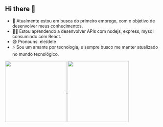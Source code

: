 ## Hi there 👋

- 🔭 Atualmente estou em busca do primeiro emprego, com o objetivo de desenvolver meus conhecimentos.
- 👨‍💻 Estou aprendendo a desenvolver APIs com nodejs, express, mysql consumindo com React.
- 😄 Pronouns: ele/dele
- ⚡ Sou um amante por tecnologia, e sempre busco me manter atualizado no mundo tecnológico.


<a href="https://github.com/ArielPatriciors/github-readme-stats">
  <img height=200 align="center" src="https://github-readme-stats.vercel.app/api?username=ArielPatriciors" />
</a>
<a href="https://github.com/ArielPatriciors/convoychat">
  <img height=200 align="center" src="https://github-readme-stats.vercel.app/api/top-langs?username=ArielPatriciors&layout=compact&langs_count=8&card_width=320" />
</a>
